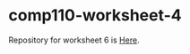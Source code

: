 # comp110-worksheet-4


Repository for worksheet 6 is 
[Here](https://github.com/Alli1223/comp110-worksheet-6).
